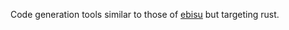 Code generation tools similar to those of [ebisu](https://github.com/patefacio/ebisu) but targeting rust.
